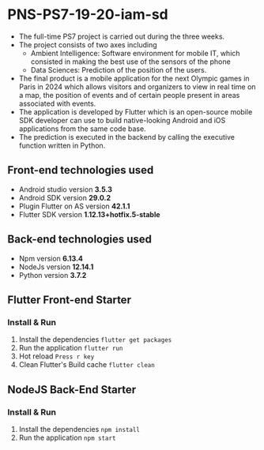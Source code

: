 # PNS-PS7-19-20-iam-sd

- The full-time PS7 project is carried out during the three weeks. 
- The project consists of two axes including 
	- Ambient Intelligence: Software environment for mobile IT, which consisted in making the best use of the sensors of the phone
	- Data Sciences: Prediction of the position of the users.
- The final product is a mobile application for the next Olympic games in Paris in 2024 which allows visitors and organizers to view in real time on a map, the position of events and of certain people present in areas associated with events.
- The application is developed by Flutter which is an open-source mobile SDK developer can use to build native-looking Android and iOS applications from the same code base.
- The prediction is executed in the backend by calling the executive function written in Python.

## Front-end technologies used
-   Android studio version  **3.5.3**
-   Android SDK version  **29.0.2**
-   Plugin Flutter on AS version  **42.1.1**
-   Flutter SDK version  **1.12.13+hotfix.5-stable**


## Back-end technologies used
-   Npm version  **6.13.4**
-   NodeJs version  **12.14.1**
-   Python version  **3.7.2**

## Flutter Front-end Starter
### Install & Run

1.  Install the dependencies  `flutter get packages`
2.  Run the application  `flutter run`
3. Hot reload `Press r key`
4. Clean Flutter's Build cache `flutter clean` 

## NodeJS Back-End Starter
### Install & Run

1.  Install the dependencies  `npm install`
2.  Run the application  `npm start`
